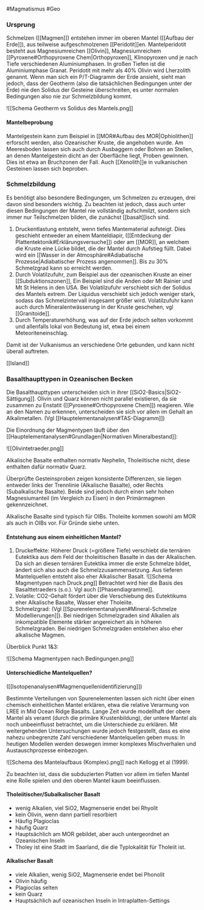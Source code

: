 #Magmatismus #Geo 

### Ursprung

Schmelzen ([[Magmen]]) entstehen immer im oberen Mantel ([[Aufbau der Erde]]), aus teilweise aufgeschmolzenen [[Peridotit]]en. Mantelperidotit besteht aus Magnesiumreichen [[Olivin]], Magnesiumreichem [[Pyroxene#Orthopyroxene Chem|Orthopyroxen]], Klinopyroxen und je nach Tiefe verschiedenen Aluminiumphasen. In großen Tiefen ist die Aluminiumphase Granat. Peridotit mit mehr als 40% Olivin wird Lherzolith genannt.
Wenn man sich ein P/T-Diagramm der Erde ansieht, sieht man jedoch, dass der Geotherm (also die tatsächlichen Bedingungen unter der Erde) nie den Solidus der Gesteine überschreiten, es unter normalen Bedingungen also nie zur Schmelzbildung kommt.

![[Schema Geotherm vs Solidus des Mantels.png]]

#### Mantelbeprobung

Mantelgestein kann zum Beispiel in [[MOR#Aufbau des MOR|Ophiolithen]] erforscht werden, also Ozeanischer Kruste, die angehoben wurde. Am Meeresboden lassen sich auch durch Ausbaggern oder Bohren an Stellen, an denen Mantelgestein dicht an der Oberfläche liegt, Proben gewinnen. Dies ist etwa an Bruchzonen der Fall. Auch [[Xenolith]]e in vulkanischen Gesteinen lassen sich beproben.

### Schmelzbildung

Es benötigt also besondere Bedingungen, um Schmelzen zu erzeugen, drei davon sind besonders wichtig. Zu beachten ist jedoch, dass auch unter diesen Bedingungen der Mantel nie vollständig aufschmilzt, sondern sich immer nur Teilschmelzen bilden, die zunächst [[basalt]]isch sind.

1. Druckentlastung entsteht, wenn tiefes Mantematerial aufsteigt. Dies geschieht entweder an einem Manteldiapir, ([[Entdeckung der Plattentektonik#Erklärungsversuche]]) oder am [[MOR]], an welchem die Kruste eine Lücke bildet, die der Mantel durch Aufstieg füllt. Dabei wird ein [[Wasser in der Atmosphäre#Adiabatische Prozesse|Adiabatischer Prozess angenommen]]. Bis zu 30% Schmelzgrad kann so erreicht werden.
2. Durch Volatilzufuhr, zum Beispiel aus der ozeanischen Kruste an einer [[Subduktionszonen]], Ein Beispiel sind die Anden oder Mt Rainier und Mt St Helens in den USA. Bei Volatilzufuhr verschiebt sich der Solidus des Mantels extrem. Der Liquidus verschiebt sich jedoch weniger stark, sodass das Schmelzintervall insgesamt größer wird. Volatilzufuhr kann auch durch Mineralentwässerung in der Kruste geschehen, vgl [[Granitoide]].
3. Durch Temperaturerhöhung, was auf der Erde jedoch selten vorkommt und allenfalls lokal von Bedeutung ist, etwa bei einem Meteoriteneinschlag.
 
 Damit ist der Vulkanismus an verschiedene Orte gebunden, und kann nicht überall auftreten.

[[Island]]

### Basalthaupttypen in Ozeanischen Becken

Die Basalthaupttypen unterscheiden sich in ihrer [[SiO2-Basics|SiO2-Sättigung]]. Olivin und Quarz können nicht parallel existieren, da sie zusammen zu Enstatit ([[Pyroxene#Orthopyroxene Chem]]) reagieren. Wie an den Namen zu erkennen, unterscheiden sie sich vor allem im Gehalt an Alkalimetallen. (Vgl [[Hauptelementanalysen#TAS-Diagramm]])

Die Einordnung der Magmentypen läuft über den [[Hauptelementanalysen#Grundlagen|Normativen Mineralbestand]]: 

![[Olivintetraeder.png]]

Alkalische Basalte enthalten normativ Nephelin, Tholeiitische nicht, diese enthalten dafür normativ Quarz.

Überprüfte Gesteinsproben zeigen konsistente Differenzen, sie liegen entweder links der Trennlinie (Alkalische Basalte), oder Rechts (Subalkalische Basalte). Beide sind jedoch durch einen sehr hohen Magnesiumanteil (im Vergleich zu Eisen) in den Primärmagmen gekennzeichnet.

Alkalische Basalte sind typisch für OIBs. Tholeiite kommen sowohl am MOR als auch in OIBs vor. Für Gründe siehe unten.

#### Entstehung aus einem einheitlichen Mantel?

1. Druckeffekte: Höherer Druck (=größere Tiefe) verschiebt die ternären Eutektika aus dem Feld der tholeiitischen Basalte in das der Alkalischen. Da sich an diesen ternären Eutektika immer die erste Schmelze bildet, ändert sich also auch die Schmelzzusammensetzung. Aus tieferen Mantelquellen entsteht also eher Alkalischer Basalt.
![[Schema Magmentypen nach Druck.png]]
Betrachtet wird hier die Basis des Basalttetraeders (s.o.). Vgl auch [[Phasendiagramme]].
2. Volatile: CO2-Gehalt fördert über die Verschiebung des Eutektikums eher Alkalische Basalte, Wasser eher Tholeiite. 
3. Schmelzgrad: (Vgl [[Spurenelementanalysen#Mineral-Schmelze Modellierungen]]). Bei niedrigen Schmelzgraden sind Alkalien als inkompatible Elemente stärker angereichert als in höheren Schmelzgraden. Bei niedrigen Schmelzgraden entstehen also eher alkalische Magmen.

Überblick Punkt 1&3:

![[Schema Magmentypen nach Bedingungen.png]]

#### Unterschiedliche Mantelquellen?

([[Isotopenanalysen#Magmenquellenidentifizierung]])

Bestimmte Verteilungen von Spurenelementen lassen sich nicht über einen chemisch einheitlichen Mantel erklären, etwa die relative Verarmung von LREE in Mid Ocean Ridge Basalts. Lange Zeit wurde modellhaft der obere Mantel als veramt (durch die primäre Krustenbildung), der untere Mantel als noch unbeeinflusst betrachtet, um die Unterschiede zu erklären. Mit weitergehenden Untersuchungen wurde jedoch festgestellt, dass es eine nahezu unbegrenzte Zahl verschiedener Mantelquellen geben muss: In heutigen Modellen werden deswegen immer komplexes Mischverhalen und Austauschprozesse einbezogen.

![[Schema des Mantelaufbaus (Komplex).png]]
nach Kellogg et al (1999).

Zu beachten ist, dass die subduzierten Platten vor allem im tiefen Mantel eine Rolle spielen und den oberen Mantel kaum beeinflussen.

#### Tholeiitischer/Subalkalischer Basalt

- wenig Alkalien, viel SiO2, Magmenserie endet bei Rhyolit
- kein Olivin, wenn dann partiell resorbiert
- Häufig Plagioclas
- häufig Quarz
- Hauptsächlich am MOR gebildet, aber auch untergeordnet an Ozeanischen Inseln
- Tholey ist eine Stadt im Saarland, die die Typlokalität für Tholeiit ist.

#### Alkalischer Basalt

- viele Alkalien, wenig SiO2, Magmenserie endet bei Phonolit
- Olivin häufig
- Plagioclas selten
- kein Quarz
- Hauptsächlich auf ozeanischen Inseln in Intraplatten-Settings